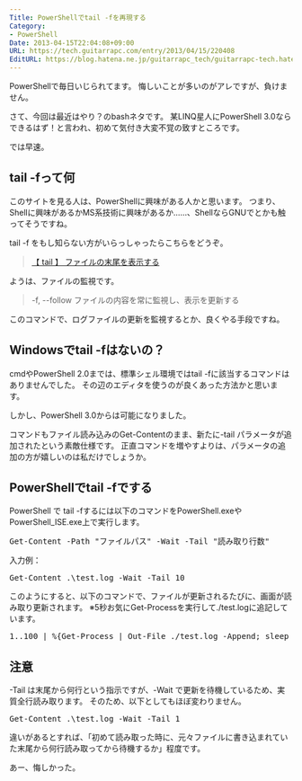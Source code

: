 ```yaml
---
Title: PowerShellでtail -fを再現する
Category:
- PowerShell
Date: 2013-04-15T22:04:08+09:00
URL: https://tech.guitarrapc.com/entry/2013/04/15/220408
EditURL: https://blog.hatena.ne.jp/guitarrapc_tech/guitarrapc-tech.hatenablog.com/atom/entry/11696248318757675614
---
```


PowerShellで毎日いじられてます。
悔しいことが多いのがアレですが、負けません。

さて、今回は最近はやり？のbashネタです。
某LINQ星人にPowerShell 3.0ならできるはず！と言われ、初めて気付き大変不覚の致すところです。

では早速。



<h2>tail -fって何</h2>
このサイトを見る人は、PowerShellに興味がある人かと思います。
つまり、Shellに興味があるかMS系技術に興味があるか……、ShellならGNUでとかも触ってそうですね。

tail -f をもし知らない方がいらっしゃったらこちらをどうぞ。
<blockquote><a href="http://itpro.nikkeibp.co.jp/article/COLUMN/20060227/230894/" target="_blank">【 tail 】 ファイルの末尾を表示する</a></blockquote>

ようは、ファイルの監視です。
<blockquote>-f, --follow 	ファイルの内容を常に監視し、表示を更新する</blockquote>

このコマンドで、ログファイルの更新を監視するとか、良くやる手段ですね。

<h2>Windowsでtail -fはないの？</h2>
cmdやPowerShell 2.0までは、標準シェル環境ではtail -fに該当するコマンドはありませんでした。
その辺のエディタを使うのが良くあった方法かと思います。

しかし、PowerShell 3.0からは可能になりました。

コマンドもファイル読み込みのGet-Contentのまま、新たに-tail パラメータが追加されたという素敵仕様です。
正直コマンドを増やすよりは、パラメータの追加の方が嬉しいのは私だけでしょうか。

<h2>PowerShellでtail -fでする</h2>

PowerShell で tail -fするには以下のコマンドをPowerShell.exeやPowerShell_ISE.exe上で実行します。
<pre class="brush: powershell">
Get-Content -Path &quot;ファイルパス&quot; -Wait -Tail &quot;読み取り行数&quot;
</pre>

入力例：
<pre class="brush: powershell">
Get-Content .\test.log -Wait -Tail 10
</pre>

このようにすると、以下のコマンドで、ファイルが更新されるたびに、画面が読み取り更新されます。
※5秒お気にGet-Processを実行して./test.logに追記しています。
<pre class="brush: powershell">
1..100 | %{Get-Process | Out-File ./test.log -Append; sleep 5}
</pre>

<h2>注意</h2>
-Tail は末尾から何行という指示ですが、-Wait で更新を待機しているため、実質全行読み取ります。
そのため、以下としてもほぼ変わりません。
<pre class="brush: powershell">
Get-Content .\test.log -Wait -Tail 1
</pre>

違いがあるとすれば、「初めて読み取った時に、元々ファイルに書き込まれていた末尾から何行読み取ってから待機するか」程度です。

あー、悔しかった。
